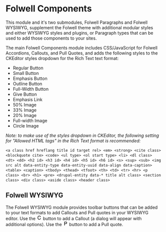 # Folwell Components

This module and it's two submodules, Folwell Paragraphs and Folwell WYSIWYG, supplement the Folwell theme with additional modular styles and either WYSIWYG styles and plugins, or Paragraph types that can be used to add those components to your sites.

The main Folwell Components module includes CSS/JavaScript for Folwell Accordions, Callouts, and Pull Quotes, and adds the following styles to the CKEditor styles dropdown for the Rich Text text format:

- Regular Button
- Small Button
- Emphasis Button
- Outline Button
- Full-Width Button
- Give Button
- Emphasis Link
- 50% Image
- 33% Image
- 20% Image
- Full-width Image
- Circle Image

*Note: to make use of the styles dropdown in CKEditor, the following setting for "Allowed HTML tags" in the Rich Text format is recommended:*

```
<a class href hreflang title id target rel> <em> <strong> <cite class> <blockquote cite> <code> <ul type> <ol start type> <li> <dl class> <dt> <dd> <h2 id> <h3 id> <h4 id> <h5 id> <h6 id> <s> <sup> <sub> <img src alt data-entity-type data-entity-uuid data-align data-caption> <table> <caption> <tbody> <thead> <tfoot> <th> <td> <tr> <hr> <p class> <br> <h1> <pre> <drupal-entity data-* title alt class> <section class> <div class> <aside class> <header class>
```

## Folwell WYSIWYG

The Folwell WYSIWYG module provides toolbar buttons that can be added to your text formats to add Callouts and Pull quotes in your WYSIWYG editor. Use the ![Small button with a 'C'](modules/folwell_wysiwyg/js/plugins/fwcallout/icons/fwcallout.png) button to add a Callout (a dialog will appear with additional options). Use the ![Small button with a 'P'](modules/folwell_wysiwyg/js/plugins/fwpullquote/icons/fwpullquote.png) button to add a Pull quote.
